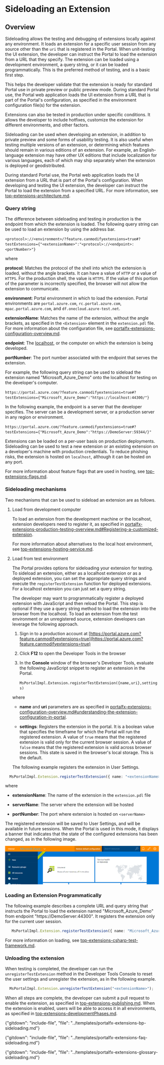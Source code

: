 
# Sideloading an Extension 

## Overview
   
Sideloading allows the testing and debugging of extensions locally against any environment. It loads an extension for a specific user session from any source other than the `uri` that is registered in the Portal. When unit-testing the UI extension, the developer can instruct the Portal to load the extension from a URL that they specify.  The extension can be loaded using a development environment, a query string, or it can be loaded programmatically.  This is the preferred method of testing, and is a basic first step.
 
This helps the developer validate that the extension is ready for standard Portal use in private preview or public preview mode.  During standard Portal use, the Portal web application loads the UI extension from a URL that is part of the Portal's configuration, as specified in the environment configuration file(s) for the extension.

Extensions can also be tested in production under specific conditions. It allows the developer to include hotfixes, customize the extension for different environments, and other factors. 

Sideloading can be used when developing an extension, in addition to private preview and some forms of usability testing. It is also useful when testing multiple versions of an extension, or determining which features should remain in various editions of an extension.  For example, an English-language extension may have other UX editions that include localization for various languages, each of which may ship separately when the extension is deployed or geodistributed.

During standard Portal use, the Portal web application loads the UI extension from a URL that is part of the Portal's configuration.  When developing and testing the UI extension, the developer can instruct the Portal to load the extension from a specified URL.  For more information, see [top-extensions-architecture.md](top-extensions-architecture.md).

### Query string

The difference between sideloading and testing in production is the endpoint from which the extension is loaded. The following query string can be used to load an extension by using the address bar.

```<protocol>://<environment>/?feature.canmodifyextensions=true#?testExtensions={"<extensionName>":"<protocol>://<endpoint>:<portNumber>"}```

where 

**protocol**: Matches the protocol of the shell into which the extension is loaded, without the angle brackets.  It can have a value of `HTTP` or a value of `HTTPS`. For the production shell, the value is `HTTPS`.  If the value of this portion of the parameter is incorrectly specified, the browser will not allow the extension to communicate. 

**environment**: Portal environment in which to load the extension. Portal environments are `portal.azure.com`, `rc.portal.azure.com`, `mpac.portal.azure.com`, and `df.onecloud.azure-test.net`.

**extensionName**: Matches the name of the extension, without the angle brackets, as specified in the `<Extension>` element  in the  `extension.pdl` file.  For more information about the configuration file, see [portalfx-extensions-configuration-overview.md](portalfx-extensions-configuration-overview.md).

**endpoint**: The [localhost](glossary), or the computer on which the extension is being developed.

**portNumber**: The port number associated with the endpoint that serves the extension.

For example, the following query string can be used to sideload the extension named "Microsoft_Azure_Demo" onto the localhost for testing on the developer's computer.

```https://portal.azure.com/?feature.canmodifyextensions=true#?testExtensions={"Microsoft_Azure_Demo":"https://localhost:44300/"}```

In the following example, the endpoint is a server that the developer specifies. The server can be a development server, or a production server in any region or environment.

```https://portal.azure.com/?feature.canmodifyextensions=true#?testExtensions={"Microsoft_Azure_Demo":"https://DemoServer:59344/}"```

Extensions can be loaded on a per-user basis on production deployments. Sideloading can be used to test a new extension or an existing extension on a developer's machine with production credentials. To reduce phishing risks, the extension is hosted on `localhost`, although it can be hosted on any port.

For more information about feature flags that are used in hosting, see [top-extensions-flags.md](top-extensions-flags.md).

### Sideloading mechanisms

Two mechanisms that can be used to sideload an extension are as follows.

1. Load from development computer

    To load an extension from the development machine or the localhost, extension developers need to register it, as specified in  [portalfx-extensions-production-testing-overview.md#Registering-a-customized-extension](portalfx-extensions-production-testing-overview.md#registering-a-customized-extension).
    
    For more information about alternatives to the local host environment, see [top-extensions-hosting-service.md](top-extensions-hosting-service). 

1. Load from test environment

    The Portal provides options for sideloading your extension for testing. To sideload an extension, either as a localhost extension or as a deployed extension, you can set the appropriate query strings and execute the `registerTestExtension` function for deployed extensions. For a localhost extension you can just set a query string. 

    The developer may want to programmatically register a deployed extension with JavaScript and then reload the Portal. This step is optional if they use a query string method to load the extension into the browser from the localhost. To load an extension from the test environment or an unregistered source, extension developers can leverage the following approach.

    1. Sign in to a production account at [https://portal.azure.com?feature.canmodifyextensions=true](https://portal.azure.com?feature.canmodifyextensions=true)

    1. Click **F12** to open the Developer Tools in the browser

    1. In the **Console** window of the browser's Developer Tools, evaluate the following JavaScript snippet to register an extension in the Portal.

        `MsPortalImpl.Extension.registerTestExtension({name,uri},settings)` 

    where

    * **name** and **uri** parameters are as specified in [portalfx-extensions-configuration-overview.md#understanding-the-extension-configuration-in-portal](portalfx-extensions-configuration-overview.md#understanding-the-extension-configuration-in-portal).
  
    * **settings**: Registers the extension in the portal. It is a boolean value that specifies the timeframe for which the Portal will run the registered extension.  A value of  `true` means that the registered extension is valid only for the current browser session.  A value of `false` means that the registered extension is valid across browser sessions. This state is saved in the browser's local storage. This is the default.

    The following example registers the extension in User Settings.

  ```ts
    MsPortalImpl.Extension.registerTestExtension({ name: "<extensionName>", uri: "https://<serverName>:<portNumber>" });
  ```

  where

  * **extensionName**: The name of the extension in the `extension.pdl` file

  * **serverName**: The server where the extension will be hosted

  * **portNumber**: The port where extension is hosted on `<serverName>`

  The registered extension will be saved to User Settings, and will be available in future sessions. When the Portal is used in this mode, it displays a banner that indicates that the state of the configured extensions has been changed, as in the following image.

  ![alt-text](../media/portalfx-productiontest/localExtensions.png "Local extensions")


### Loading an Extension Programmatically

The following example describes a complete URL and query string that instructs the Portal to load the extension named "Microsoft_Azure_Demo" from endpoint "https://DemoServer:44300". It registers the extension only for the current user session. 

```ts
   MsPortalImpl.Extension.registerTestExtension({ name: "Microsoft_Azure_Demo", uri: "https://DemoServer:44300" }, true);
```

For more information on loading, see [top-extensions-csharp-test-framework.md](top-extensions-csharp-test-framework.md).


### Unloading the extension

When testing is completed, the developer can run the `unregisterTestExtension` method in the Developer Tools Console to reset the user settings and unregister the extension, as in the following example.

```ts
  MsPortalImpl.Extension.unregisterTestExtension("<extensionName>");
```

When all steps are complete, the developer can submit a pull request to enable the extension, as specified in [top-extensions-publishing.md](top-extensions-publishing.md). When the extension is enabled, users will be able to access it in all environments, as specified in [top-extensions-developmentPhases.md](top-extensions-developmentPhases.md).
   
{"gitdown": "include-file", "file": "../templates/portalfx-extensions-bp-sideloading.md"}

{"gitdown": "include-file", "file": "../templates/portalfx-extensions-faq-sideloading.md"}

{"gitdown": "include-file", "file": "../templates/portalfx-extensions-glossary-sideloading.md"}